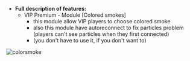   * **Full description of features:**    
      - VIP Premium - Module [Colored smokes]
        - this module allow VIP players to choose colored smoke
        - also this module have autoreconnect to fix particles problem (players can't see particles when they first connected)
        - (you don't have to use it, if you don't want to)

![colorsmoke](https://user-images.githubusercontent.com/64224908/125172982-eb236a00-e1bc-11eb-87d3-74d76f9a9529.gif)
